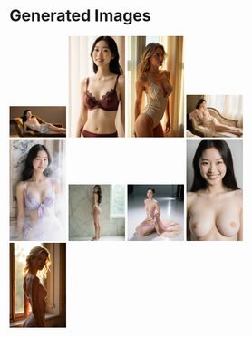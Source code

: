 # Generated Images



<img src="2025_10_21_01.webp" width="100"/> <img src="2025_10_21_02.webp" width="100"/> <img src="2025_10_21_03.webp" width="100"/> <img src="2025_10_21_04.webp" width="100"/> <img src="2025_10_21_05.webp" width="100"/> <img src="2025_10_21_06.webp" width="100"/> <img src="2025_10_21_07.webp" width="100"/> <img src="2025_10_21_08.webp" width="100"/> <img src="2025_10_21_09.webp" width="100"/>